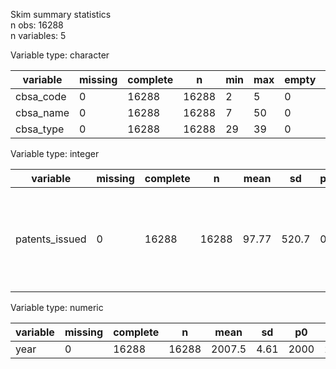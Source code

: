 Skim summary statistics  
 n obs: 16288    
 n variables: 5    

Variable type: character

| variable  | missing | complete |   n   | min | max | empty | n_unique |
|-----------|---------|----------|-------|-----|-----|-------|----------|
| cbsa_code |    0    |  16288   | 16288 |  2  |  5  |   0   |   1018   |
| cbsa_name |    0    |  16288   | 16288 |  7  | 50  |   0   |   1018   |
| cbsa_type |    0    |  16288   | 16288 | 29  | 39  |   0   |    4     |

Variable type: integer

|    variable    | missing | complete |   n   | mean  |  sd   | p0 | p25 | p50 | p75 | p100  |   hist   |
|----------------|---------|----------|-------|-------|-------|----|-----|-----|-----|-------|----------|
| patents_issued |    0    |  16288   | 16288 | 97.77 | 520.7 | 0  |  2  |  6  | 24  | 14894 | <U+2587><U+2581><U+2581><U+2581><U+2581><U+2581><U+2581><U+2581> |

Variable type: numeric

| variable | missing | complete |   n   |  mean  |  sd  |  p0  |   p25   |  p50   |   p75   | p100 |
|----------|---------|----------|-------|--------|------|------|---------|--------|---------|------|
|   year   |    0    |  16288   | 16288 | 2007.5 | 4.61 | 2000 | 2003.75 | 2007.5 | 2011.25 | 2015 |
